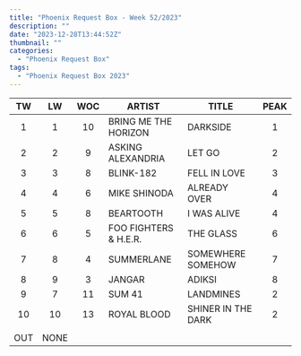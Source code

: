 ```yaml
---
title: "Phoenix Request Box - Week 52/2023"
description: ""
date: "2023-12-28T13:44:52Z"
thumbnail: ""
categories:
  - "Phoenix Request Box"
tags:
  - "Phoenix Request Box 2023"
---
```

<!--more-->
|TW|LW|WOC|ARTIST|TITLE|PEAK|
|:----:|:----:|:----:|----|----|:----:|
|1|1|10|BRING ME THE HORIZON|DARKSIDE|1|
|2|2|9|ASKING ALEXANDRIA|LET GO|2|
|3|3|8|BLINK-182|FELL IN LOVE|3|
|4|4|6|MIKE SHINODA|ALREADY OVER|4|
|5|5|8|BEARTOOTH|I WAS ALIVE|4|
|6|6|5|FOO FIGHTERS & H.E.R.|THE GLASS|6|
|7|8|4|SUMMERLANE|SOMEWHERE SOMEHOW|7|
|8|9|3|JANGAR|ADIKSI|8|
|9|7|11|SUM 41|LANDMINES|2|
|10|10|13|ROYAL BLOOD|SHINER IN THE DARK|2|
| | | | | | |
|OUT|NONE| | | | |
